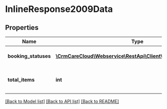 # InlineResponse2009Data

## Properties
Name | Type | Description | Notes
------------ | ------------- | ------------- | -------------
**booking_statuses** | [**\CrmCareCloud\Webservice\RestApi\Client\Model\BookingStatus[]**](BookingStatus.md) | Collection of booking statuses | [optional] 
**total_items** | **int** | Count of all found booking statuses | [optional] 

[[Back to Model list]](../../README.md#documentation-for-models) [[Back to API list]](../../README.md#documentation-for-api-endpoints) [[Back to README]](../../README.md)


